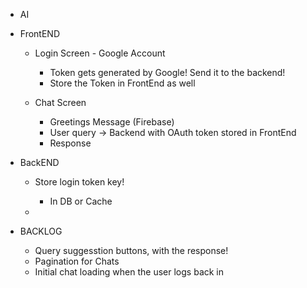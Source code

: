 - AI

- FrontEND
  - Login Screen - Google Account
    - Token gets generated by Google! Send it to the backend!
    - Store the Token in FrontEnd as well
   
  - Chat Screen
    - Greetings Message (Firebase)
    - User query -> Backend with OAuth token stored in FrontEnd
    - Response
   
- BackEND
  - Store login token key!
    - In DB or Cache
   
  - 



- BACKLOG
  - Query suggesstion buttons, with the response!
  - Pagination for Chats
  - Initial chat loading when the user logs back in
